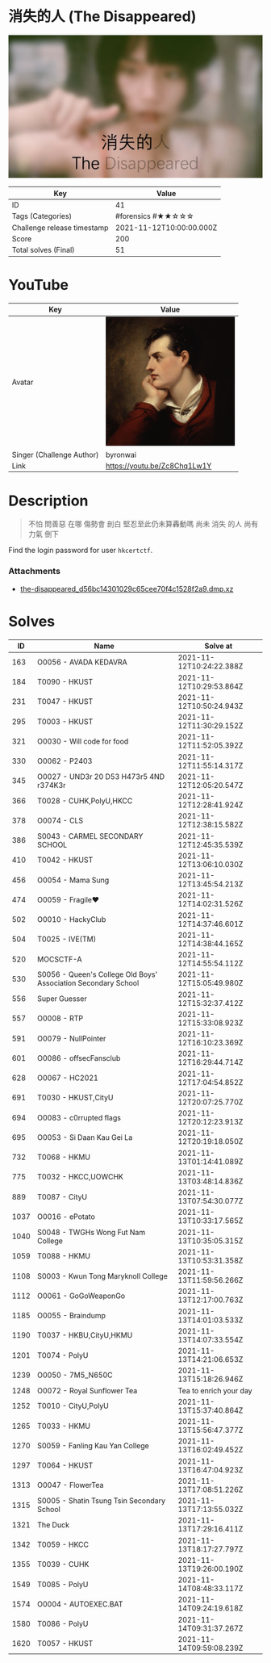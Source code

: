 # 消失的人 (The Disappeared)

![](../thumbnail/41.jpg)

| Key | Value |
| --- | ----- |
| ID | 41 |
| Tags (Categories) | #forensics #★★☆☆☆ |
| Challenge release timestamp | 2021-11-12T10:00:00.000Z |
| Score | 200 |
| Total solves (Final) | 51 |

# YouTube

| Key | Value |
| --- | ----- |
| Avatar | ![](../avatar/byronwai.jpg)
| Singer (Challenge Author) | byronwai |
| Link | https://youtu.be/Zc8Chq1Lw1Y |

# Description

> 不怕 問善惡 在哪
> 傷勢會 剖白
> 堅忍至此仍未算轟動嗎
> 尚未 消失 的人
> 尚有 力氣 倒下

Find the login password for user `hkcertctf`.

### Attachments

- [the-disappeared_d56bc14301029c65cee70f4c1528f2a9.dmp.xz](./the-disappeared_d56bc14301029c65cee70f4c1528f2a9.dmp.xz)

# Solves
| ID | Name | Solve at |
| --- | ---- | -------- |
| 163 | O0056 - AVADA KEDAVRA | 2021-11-12T10:24:22.388Z |
| 184 | T0090 - HKUST | 2021-11-12T10:29:53.864Z |
| 231 | T0047 - HKUST | 2021-11-12T10:50:24.943Z |
| 295 | T0003 - HKUST | 2021-11-12T11:30:29.152Z |
| 321 | O0030 - Will code for food | 2021-11-12T11:52:05.392Z |
| 330 | O0062 - P2403 | 2021-11-12T11:55:14.317Z |
| 345 | O0027 - UND3r 20 D53 H473r5 4ND r374K3r | 2021-11-12T12:05:20.547Z |
| 366 | T0028 - CUHK,PolyU,HKCC | 2021-11-12T12:28:41.924Z |
| 378 | O0074 - CLS | 2021-11-12T12:38:15.582Z |
| 386 | S0043 - CARMEL SECONDARY SCHOOL | 2021-11-12T12:45:35.539Z |
| 410 | T0042 - HKUST | 2021-11-12T13:06:10.030Z |
| 456 | O0054 - Mama Sung | 2021-11-12T13:45:54.213Z |
| 474 | O0059 - Fragile❤ | 2021-11-12T14:02:31.526Z |
| 502 | O0010 - HackyClub | 2021-11-12T14:37:46.601Z |
| 504 | T0025 - IVE(TM) | 2021-11-12T14:38:44.165Z |
| 520 | MOCSCTF-A | 2021-11-12T14:55:54.112Z |
| 530 | S0056 - Queen's College Old Boys' Association Secondary School | 2021-11-12T15:05:49.980Z |
| 556 | Super Guesser | 2021-11-12T15:32:37.412Z |
| 557 | O0008 - RTP | 2021-11-12T15:33:08.923Z |
| 591 | O0079 - NullPointer | 2021-11-12T16:10:23.369Z |
| 601 | O0086 - offsecFansclub | 2021-11-12T16:29:44.714Z |
| 628 | O0067 - HC2021 | 2021-11-12T17:04:54.852Z |
| 691 | T0030 - HKUST,CityU | 2021-11-12T20:07:25.770Z |
| 694 | O0083 - c0rrupted flags | 2021-11-12T20:12:23.913Z |
| 695 | O0053 - Si Daan Kau Gei La | 2021-11-12T20:19:18.050Z |
| 732 | T0068 - HKMU | 2021-11-13T01:14:41.089Z |
| 775 | T0032 - HKCC,UOWCHK | 2021-11-13T03:48:14.836Z |
| 889 | T0087 - CityU | 2021-11-13T07:54:30.077Z |
| 1037 | O0016 - ePotato | 2021-11-13T10:33:17.565Z |
| 1040 | S0048 - TWGHs Wong Fut Nam College | 2021-11-13T10:35:05.315Z |
| 1059 | T0088 - HKMU | 2021-11-13T10:53:31.358Z |
| 1108 | S0003 - Kwun Tong Maryknoll College | 2021-11-13T11:59:56.266Z |
| 1112 | O0061 - GoGoWeaponGo | 2021-11-13T12:17:00.763Z |
| 1185 | O0055 - Braindump | 2021-11-13T14:01:03.533Z |
| 1190 | T0037 - HKBU,CityU,HKMU | 2021-11-13T14:07:33.554Z |
| 1201 | T0074 - PolyU | 2021-11-13T14:21:06.653Z |
| 1239 | O0050 - 7M5_N650C | 2021-11-13T15:18:26.946Z |
| 1248 | O0072 - Royal Sunflower Tea | Tea to enrich your day | 2021-11-13T15:29:08.324Z |
| 1252 | T0010 - CityU,PolyU | 2021-11-13T15:37:40.864Z |
| 1265 | T0033 - HKMU | 2021-11-13T15:56:47.377Z |
| 1270 | S0059 - Fanling Kau Yan College | 2021-11-13T16:02:49.452Z |
| 1297 | T0064 - HKUST | 2021-11-13T16:47:04.923Z |
| 1313 | O0047 - FlowerTea | 2021-11-13T17:08:51.226Z |
| 1315 | S0005 - Shatin Tsung Tsin Secondary School | 2021-11-13T17:13:55.032Z |
| 1321 | The Duck | 2021-11-13T17:29:16.411Z |
| 1342 | T0059 - HKCC | 2021-11-13T18:17:27.797Z |
| 1355 | T0039 - CUHK | 2021-11-13T19:26:00.190Z |
| 1549 | T0085 - PolyU | 2021-11-14T08:48:33.117Z |
| 1574 | O0004 - AUTOEXEC.BAT | 2021-11-14T09:24:19.618Z |
| 1580 | T0086 - PolyU | 2021-11-14T09:31:37.267Z |
| 1620 | T0057 - HKUST | 2021-11-14T09:59:08.239Z |